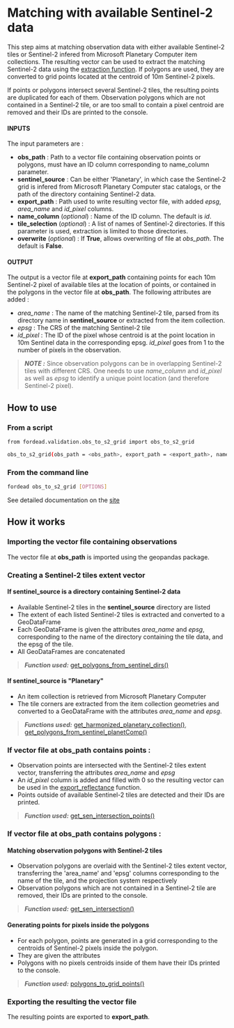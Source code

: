 # Matching with available Sentinel-2 data

This step aims at matching observation data with either available Sentinel-2 tiles or Sentinel-2 infered from Microsoft Planetary Computer item collections.
The resulting vector can be used to extract the matching Sentinel-2 data using the [extraction function](https://fordead.gitlab.io/fordead_package/docs/user_guides/english/validation_tools/04_extract_reflectance/).
If polygons are used, they are converted to grid points located at the centroid of 10m Sentinel-2 pixels.

If points or polygons intersect several Sentinel-2 tiles, the resulting points are duplicated for each of them.
Observation polygons which are not contained in a Sentinel-2 tile, or are too small to contain a pixel centroid are removed and their IDs are printed to the console.

#### INPUTS

The input parameters are :

- **obs_path** : Path to a vector file containing observation points or polygons, must have an ID column corresponding to name_column parameter.
- **sentinel_source** : Can be either 'Planetary', in which case the Sentinel-2 grid is infered from Microsoft Planetary Computer stac catalogs, or the path of the directory containing Sentinel-2 data.
- **export_path** : Path used to write resulting vector file, with added *epsg*, *area_name* and *id_pixel* columns.
- **name_column** (*optional*) : Name of the ID column. The default is *id*.
- **tile_selection** (*optional*) : A list of names of Sentinel-2 directories. If this parameter is used, extraction is  limited to those directories.
- **overwrite** (*optional*) : If **True**, allows overwriting of file at *obs_path*. The default is **False**.

#### OUTPUT

The output is a vector file at **export_path** containing points for each 10m Sentinel-2 pixel of available tiles at the location of points, or contained in the polygons in the vector file at **obs_path**. 
The following attributes are added :
- *area_name* : The name of the matching Sentinel-2 tile, parsed from its directory name in **sentinel_source** or extracted from the item collection.
- *epsg* : The CRS of the matching Sentinel-2 tile
- *id_pixel* : The ID of the pixel whose centroid is at the point location in 10m Sentinel data in the corresponding epsg. *id_pixel* goes from 1 to the number of pixels in the observation.

> **_NOTE :_** Since observation polygons can be in overlapping Sentinel-2 tiles with different CRS. One needs to use *name_column* and *id_pixel* as well as *epsg* to identify a unique point location (and therefore Sentinel-2 pixel).

## How to use
### From a script

```bash
from fordead.validation.obs_to_s2_grid import obs_to_s2_grid

obs_to_s2_grid(obs_path = <obs_path>, export_path = <export_path>, name_column = <name_column>)

```

### From the command line

```bash
fordead obs_to_s2_grid [OPTIONS]
```

See detailed documentation on the [site](https://fordead.gitlab.io/fordead_package/docs/cli/#fordead-obs_to_s2_grid)

## How it works

### Importing the vector file containing observations
The vector file at **obs_path** is imported using the geopandas package.


### Creating a Sentinel-2 tiles extent vector
#### If sentinel_source is a directory containing Sentinel-2  data
- Available Sentinel-2 tiles in the **sentinel_source** directory are listed
- The extent of each listed Sentinel-2 tiles is extracted and converted to a GeoDataFrame 
- Each GeoDataFrame is given the attributes *area_name* and *epsg*, corresponding to the name of the directory containing the tile data, and the epsg of the tile.
- All GeoDataFrames are concatenated
 > **_Function used:_** [get_polygons_from_sentinel_dirs()](https://fordead.gitlab.io/fordead_package/reference/fordead/reflectance_extraction/#get_polygons_from_sentinel_dirs)
#### If sentinel_source is "Planetary"
- An item collection is retrieved from Microsoft Planetary Computer
- The tile corners are extracted from the item collection geometries and converted to a GeoDataFrame with the attributes *area_name* and *epsg*.
 > **_Functions used:_** [get_harmonized_planetary_collection()](https://fordead.gitlab.io/fordead_package/reference/fordead/stac/stac_module/#get_harmonized_planetary_collection), [get_polygons_from_sentinel_planetComp()](https://fordead.gitlab.io/fordead_package/reference/fordead/reflectance_extraction/#get_polygons_from_sentinel_planetComp)

### If vector file at **obs_path** contains points :
 - Observation points are intersected with the Sentinel-2 tiles extent vector, transferring the attributes *area_name* and *epsg*
 - An *id_pixel* column is added and filled with 0 so the resulting vector can be used in the [export_reflectance](https://fordead.gitlab.io/fordead_package/docs/user_guides/english/validation_tools/04_extract_reflectance/) function.
 - Points outside of available Sentinel-2 tiles are detected and their IDs are printed.
 > **_Function used:_** [get_sen_intersection_points()](https://fordead.gitlab.io/fordead_package/reference/fordead/reflectance_extraction/#get_sen_intersection_points)

### If vector file at **obs_path** contains polygons :

#### Matching observation polygons with Sentinel-2 tiles
- Observation polygons are overlaid with the Sentinel-2 tiles extent vector, transferring the 'area_name' and 'epsg' columns corresponding to the name of the tile, and the projection system respectively
- Observation polygons which are not contained in a Sentinel-2 tile are removed, their IDs are printed to the console.
> **_Function used:_** [get_sen_intersection()](https://fordead.gitlab.io/fordead_package/reference/fordead/reflectance_extraction/#get_sen_intersection)

#### Generating points for pixels inside the polygons
- For each polygon, points are generated in a grid corresponding to the centroids of Sentinel-2 pixels inside the polygon.
- They are given the attributes
- Polygons with no pixels centroids inside of them have their IDs printed to the console.
 > **_Function used:_** [polygons_to_grid_points()](https://fordead.gitlab.io/fordead_package/reference/fordead/reflectance_extraction/#polygons_to_grid_points)
 
###  Exporting the resulting the vector file
The resulting points are exported to **export_path**.

